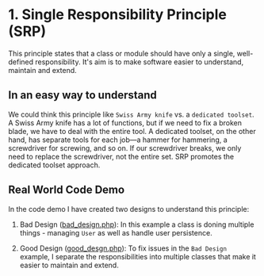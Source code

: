 # 1. Single Responsibility Principle (SRP)
This principle states that a class or module should have only a single, well-defined responsibility. It's aim is to make software easier to understand, maintain and extend.

## In an easy way to understand
We could think this principle like `Swiss Army knife` vs. a `dedicated toolset`. A Swiss Army knife has a lot of functions, but if we need to fix a broken blade, we have to deal with the entire tool. A dedicated toolset, on the other hand, has separate tools for each job—a hammer for hammering, a screwdriver for screwing, and so on. If our screwdriver breaks, we only need to replace the screwdriver, not the entire set. SRP promotes the dedicated toolset approach.

## Real World Code Demo
In the code demo I have created two designs to understand this principle:

1. Bad Design ([bad_design.php](bad_design.php/)): In this example a class is doning multiple things - managing `User` as well as handle user persistence.

2. Good Design ([good_desgn.php](good_design.php/)): To fix issues in the `Bad Design` example, I separate the responsibilities into multiple classes that make it easier to maintain and extend. 
